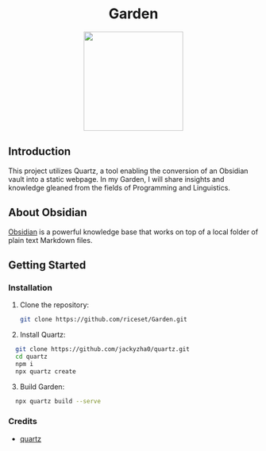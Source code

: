 <h1 align="center">
    Garden
</h1>

<p align="center">
    <img src="https://github.com/riceset/Garden/assets/48802655/73604d60-292e-40c1-b6c6-d135b248599d" width=200 height=200/>
</p>

## Introduction

This project utilizes Quartz, a tool enabling the conversion of an Obsidian vault into a static webpage. In my Garden, I will share insights and knowledge gleaned from the fields of Programming and Linguistics.

## About Obsidian

[Obsidian](https://obsidian.md/) is a powerful knowledge base that works on top of a local folder of plain text Markdown files.

## Getting Started

### Installation

1. Clone the repository:
   ```bash
   git clone https://github.com/riceset/Garden.git
   ```

2. Install Quartz:
  ```bash
    git clone https://github.com/jackyzha0/quartz.git
    cd quartz
    npm i
    npx quartz create
```

3. Build Garden:
  ```bash
    npx quartz build --serve
```

### Credits
- [quartz](https://quartz.jzhao.xyz/)
